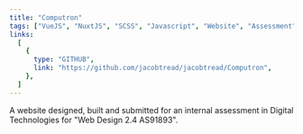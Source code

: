 ```yaml
---
title: "Computron"
tags: ["VueJS", "NuxtJS", "SCSS", "Javascript", "Website", "Assessment"]
links:
  [
    {
      type: "GITHUB",
      link: "https://github.com/jacobtread/jacobtread/Computron",
    },
  ]
---
```


A website designed, built and submitted for an internal assessment in Digital Technologies
for &quot;Web Design 2.4 AS91893&quot;.
